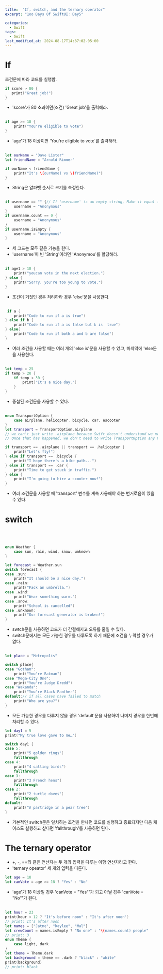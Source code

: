 ```yaml
---
title:  "If, switch, and the ternary operator"
excerpt: "1oo Days Of SwiftUI: Day5"

categories:
  - Swift
tags:
  - Swift
last_modified_at: 2024-08-17T14:37:02-05:00
---
```

 # If
 조건문에 따라 코드를 실행함.

 ```swift
 if score > 80 {
    print("Great job!")
} 
```
- 'score'가 80 초과이면(조건) 'Great job'을 출력해라.
<br><br>
```swift
if age >= 18 {
    print("You're eligible to vote")
}
```
- 'age'가 18 이상이면 'You're eligible to vote'를 출력해라.
<br><br>

```swift
let ourName = "Dave Lister"
let friendName = "Arnold Rimmer"

if ourName < friendName {
    print("It's \(ourName) vs \(friendName)")
}
```
- String은 알파벳 순서로 크기를 측정한다.
<br><br>
```swift
if username == "" {// If 'username' is an empty string, Make it equal to "Anonymous"
    username = "Anonymous"
}
if username.count == 0 {
    username = "Anonymous"
}
if username.isEmpty {
    username = "Anonymous"
}
```
- 세 코드는 모두 같은 기능을 한다. 
- 'username'이 빈 'String'이라면 'Anonymou'를 할당해라.
<br><br>

```swift
if age1 > 18 {
    print("youcan vote in the next election.")
} else {
    print("Sorry, you're too young to vote.")
}
```
- 조건이 거짓인 경우 처리하라 경우 'else'문을 사용한다. <br><br>
```swift
 if a {
    print("Code to run if a is true")
} else if b {
    print("Code to run if a is false but b is  true")
} else{
    print("Code to run if both a and b are false")
}
```
- 여러 조건을 사용할 때는 여러 개의 'else is'문을 사용할 수 있고, 마지막에 'else문을 사용한다.<br><br>
```swift
let temp = 25
if temp > 20 {
    if temp < 30 {
        print("It's a nice day.")
    }
}
```
- 중첩된 조건문을 사용할 수 있다.<br><br>
```swift
enum TransportOption {
    case airplane, helicopter, bicycle, car, escooter
}
let transport = TransportOption.airplane
// we can't just write .airplane because Swift doesn't understand we mean the TransportOption enum.
// Once that has happened, we don't need to write TransportOption any more

if transport == .airplane || transport == .helicopter {
    print("Let's fly!")
} else if transport == .bicycle {
    print("I hope there's a bike path...")
} else if transport == .car {
    print("Time to get stuck in traffic.")
} else {
    print("I'm going to hire a scooter now!")
}
```
- 여러 조건문을 사용할 때 'transport' 변수를 계속 사용해야 하는 번거로움이 있을 수 있다.

# switch
<br><br>
```swift
enum Weather {
    case sun, rain, wind, snow, unknown
}

let forecast = Weather.sun
switch forecast {
case .sun:
    print("It should be a nice day.")
case .rain:
    print("Pack an umbrella.")
case .wind:
    print("Wear something warm.")
case .snow:
    print("School is cancelled")
case .unknown:
    print("Our forecast generator is broken!")
}
```
- swtch문을 사용하면 코드가 더 간결해지고 오류를 줄일 수 있다.
- switch문에서는 모든 가능한 경우를 다루도록 하기 때문에 조건을 누락할 경우가 없다.
<br><br>
```swift
let place = "Metropolis"

switch place{
case "Gotham":
    print("You're Batman")
case "Mega-City One":
    print("You're Judge Dredd")
case "Wakanda":
    print("You're Black Panther")
default:// if all cases have failed to match
    print("Who are you?")
}
```
- 모든 가능한 경우를 다루지 않을 경우 'default'문을 사용하여 나머지 경우를 한번에 처리할 수 있다.

```swift
let day1 = 5
print("My true love gave to me…")

switch day1 {
case 5:
    print("5 golden rings")
    fallthrough
case 4:
    print("4 calling birds")
    fallthrough
case 3:
    print("3 French hens")
    fallthrough
case 2:
    print("2 turtle doves")
    fallthrough
default:
    print("A partridge in a pear tree")
}
```
- 기본적인 switch문은 일치하는 조건을 만나면 코드를 실행하고 종료되지만 다음 케이스도 실행하고 싶다면 'fallthrough'를 사용하면 된다.

# The ternary operator
- +, -, ==와 같은 연산자는 두 개의 입력을 다루는 이항 연산자라고 한다.
- 'ternary opeator' 세 개의 입력을 다룬다.
```swift
let age = 18
let canVote = age >= 18 ? "Yes" : "No"
```
- 'age'가 18 이상일 경우 'canVote = "Yes"'가 되고 아닐 경우 'canVote = "No"'가 된다.<br><br>
```swift
let hour = 23
print(hour < 12 ? "It's before noon" : "It's after noon")
// print: It's after noon
let names = ["Jatne", "kaylee", "Mal"]
let crewCount = names.isEmpty ? "No one" : "\(names.count) people"
// print: 3
enum Theme {
    case light, dark
}
let theme = Theme.dark
let background = theme == .dark ? "black" : "white"
print(background)
// print: black
```